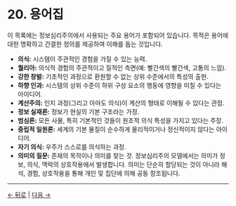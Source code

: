# 20. 용어집

이 목록에는 정보심리주의에서 사용되는 주요 용어가 포함되어 있습니다. 목적은 용어에 대한 명확하고 간결한 정의를 제공하여 이해를 돕는 것입니다.

- **의식:** 시스템이 주관적인 경험을 가질 수 있는 능력.
- **퀄리아:** 의식적 경험의 주관적이고 질적인 측면(예: 빨간색의 빨간색, 고통의 느낌).
- **강한 창발:** 기초적인 과정으로 환원할 수 없는 상위 수준에서의 특성의 출현.
- **하향 인과:** 시스템의 상위 수준이 하위 구성 요소의 행동에 영향을 미칠 수 있다는 아이디어.
- **계산주의:** 인지 과정(그리고 아마도 의식)이 계산의 형태로 이해될 수 있다는 관점.
- **정보 실재론:** 정보가 현실의 기본 구조라는 가정.
- **범심론:** 모든 사물, 특히 기본적인 것들이 원초적 의식 특성을 가지고 있다는 주장.
- **중립적 일원론:** 세계의 기본 물질이 순수하게 물리적이거나 정신적이지 않다는 아이디어.
- **자기 의식:** 우주가 스스로를 의식하는 과정.
- **의미의 질문:** 존재의 목적이나 의미를 찾는 것. 정보심리주의 모델에서는 의미가 정보, 의식, 맥락의 상호작용에서 발생합니다. 의미는 단순히 할당되는 것이 아니라 해석, 경험, 상호작용을 통해 개인 및 집단에 의해 공동 창조됩니다.

---
<div class="navigation-links">
<a href="../19_의미에_대한_확장적_고찰/" class="nav-link prev-link">← 뒤로</a> | <a href="../21_기여자/" class="nav-link next-link">다음 →</a>
</div>
